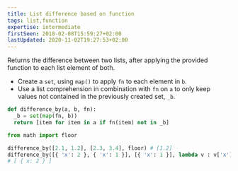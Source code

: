 ```yaml
---
title: List difference based on function
tags: list,function
expertise: intermediate
firstSeen: 2018-02-08T15:59:27+02:00
lastUpdated: 2020-11-02T19:27:53+02:00
---
```


Returns the difference between two lists, after applying the provided function to each list element of both.

- Create a `set`, using `map()` to apply `fn` to each element in `b`.
- Use a list comprehension in combination with `fn` on `a` to only keep values not contained in the previously created set, `_b`.

```py
def difference_by(a, b, fn):
  _b = set(map(fn, b))
  return [item for item in a if fn(item) not in _b]
```

```py
from math import floor

difference_by([2.1, 1.2], [2.3, 3.4], floor) # [1.2]
difference_by([{ 'x': 2 }, { 'x': 1 }], [{ 'x': 1 }], lambda v : v['x'])
# [ { x: 2 } ]
```
